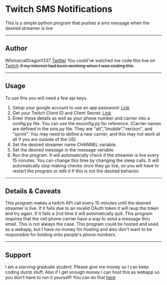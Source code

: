 # Twitch SMS Notifications

This is a simple python program that pushes a sms message when the desired streamer is live

---
## Author

WhimsicalDragon1337 [Twitter](https://twitter.com/Whimsical1337)
You could've watched me code this live on [Twitch](https://www.twitch.tv/whimsicaldragon1337) ~~if my internet had been working when I was coding this~~

---
## Usage

To use this you will need a few api keys.

1. Setup your google account to use an app password: [Link](https://support.google.com/accounts/answer/185833?hl=en)
2. Get your Twitch Client ID and Client Secret: [Link](https://dev.twitch.tv/docs/api/get-started)
3. Enter these details as well as your phone number and carrier into a config.py file. You can use the exconfig.py for reference. (Carrier names are defined in the sms.py file. They are "att","tmobile","verizon", and "sprint". You may need to define a new carrier, and this may not work at all if you are outside of the US)
4. Set the desired streamer name CHANNEL variable.
5. Set the desired message in the message variable
6. Run the program. It will automatically check if the streamer is live every 15 minutes. You can change this time by changing the sleep calls.  It will automatically stop making checks once they go live, so you will have to restart the program or edit it if this is not the desired behavior.

---
## Details & Caveats

This program makes a twitch API call every 15 minutes until the desired streamer is live. If it fails due to an invalid OAuth token it will reup the token and try again. If it fails a 2nd time it will automatically quit. This program requires that the cell phone carrier have a way to send a message thru email. This is not always the case. This program could be hosted and used as a webapp, but I have no money for hosting and also don't want to be responsible for holding onto people's phone numbers.

---
## Support

I am a starving graduate student. Please give me money so I can keep coding dumb stuff. Also if I get enough money I can host this as webapp so you don't have to run it yourself! You can do that [here](https://ko-fi.com/whimsicaldragon1337)